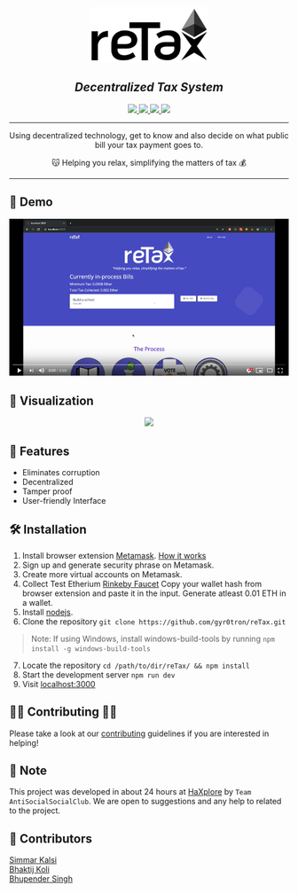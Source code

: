 <p align="center">
  <a href="" rel="noopener">
    <img src="./static/img/logo_black.png" height="100px">
  </a>
</p>

<h2 align="center"><em>Decentralized Tax System</em></h2>

<p align="center">
  <a href="https://github.com/gyr0tron/reTax" rel="_blank">
    <img src="https://img.shields.io/website/http/github.com/gyr0tron/reTax.svg?down_message=Offline&label=Website&style=flat-square&up_color=informational&up_message=Online">
  </a>
  <a href="http://reactjs.org/" rel="_blank">
    <img src="https://img.shields.io/badge/Made%20with-React-informational.svg?logo=react&style=flat-square">
  </a>
  <a href="" rel="_blank">
    <img src="https://img.shields.io/github/license/gyr0tron/reTax.svg?color=green&style=flat-square">
  </a>
  <a href="https://discord.gg/6kdpUCk" rel="_blank">
    <img src="https://img.shields.io/discord/556550037828665387.svg?logo=discord&style=flat-square">
  </a>
</p>


- - -
<p align="center">Using decentralized technology, get to know and also decide on what public bill your tax payment goes to.</p>
<p align="center">😽  Helping you relax, simplifying the matters of tax 💰</p>

- - -
<h2> 🔭 Demo</h2>
  <a href="https://www.youtube.com/watch?v=c2q-qymMvXY" rel="_blank">
    <img src="./static/img/reTax-yt-cover.png" alt="reTax YT Cover">
  </a>
<br>

## 🎥 Visualization
<p align="center"><img src="./static/img/politician.gif"></p>

## 🌟 Features
- Eliminates corruption
- Decentralized
- Tamper proof
- User-friendly Interface

## 🛠 Installation
1. Install browser extension [Metamask](https://metamask.io/). [How it works](https://youtu.be/ZIGUC9JAAw8)
2. Sign up and generate security phrase on Metamask.
3. Create more virtual accounts on Metamask.
4. Collect Test Etherium [Rinkeby Faucet](http://rinkeby-faucet.com/) Copy your wallet hash from browser extension and paste it in the input. Generate atleast 0.01 ETH in a wallet.
5. Install [nodejs](https://nodejs.org/).
6. Clone the repository `git clone https://github.com/gyr0tron/reTax.git`
> Note: If using Windows, install windows-build-tools by running `npm install -g windows-build-tools` 
7. Locate the repository `cd /path/to/dir/reTax/ && npm install`
8. Start the development server `npm run dev`
9. Visit [localhost:3000](http://localhost:3000/)

## 👩‍💻  Contributing 👨‍💻
Please take a look at our [contributing](https://github.com/gyr0tron/reTax/blob/master/CONTRIBUTING.md/) guidelines if you are interested in helping!

## 📝 Note
This project was developed in about 24 hours at [HaXplore](https://codefest.tech/haxplore) by `Team AntiSocialSocialClub`. We are open to suggestions and any help to related to the project.

## 🧰 Contributors
<p>
  <a href="https://github.com/gyr0tron/" rel="_blank">Simmar Kalsi</a>
  <br>
  <a href="https://github.com/bhaktijkoli/" rel="_blank">Bhaktij Koli</a>
  <br>
  <a href="https://github.com/frozen4code/" rel="_blank">Bhupender Singh</a>
</p>
